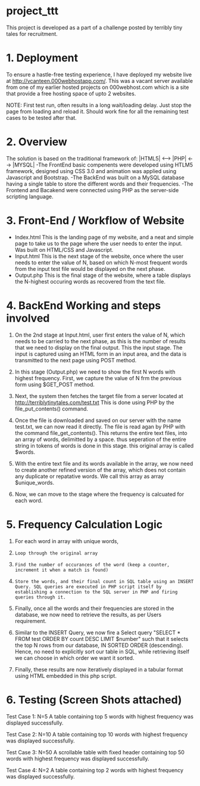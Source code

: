 # project_ttt
This project is developed as a part of a challenge posted by terribly tiny tales for recruitment.

# 1. Deployment
To ensure a hastle-free testing experience, I have deployed my website live at http://vcanteen.000webhostapp.com/. 
This was a vacant server available from one of my earlier hosted projects on 000webhost.com which is a site that provide a free hosting space of upto 2 websites.

NOTE: First test run, often results in a long wait/loading delay.
Just stop the page from loading and reload it. Should work fine for all the remaining test cases to be tested after that.

# 2. Overview
The solution is based on the traditional framework of:  |HTML5| <--> |PHP| <--> |MYSQL|
-The FrontEnd basic compenents were developed using HTLM5 framework, designed using CSS 3.0 and animation was applied using Javascript and Bootstrap.
-The BackEnd was built on a MySQL database having a single table to store the different words and their frequencies.
-The Frontend and Bacakend were connected using PHP as the server-side scripting language.

# 3. Front-End / Workflow of Website
- Index.html
This is the landing page of my website, and a neat and simple page to take us to the page where the user needs to enter the input.
Was built on HTML/CSS and Javascript.
- Input.html
This is the next stage of the website, once where the user needs to enter the value of N, based on which N-most frequent words from the input test file would be displayed on the next phase.
- Output.php
This is the final stage of the website, where a table displays the N-highest occuring words as recovered from the text file.

# 4. BackEnd Working and steps involved

1. On the 2nd stage at Input.html, user first enters the value of N, which needs to be carried to the next phase, as this is the number of results that we need to display on the final output. This the input stage. The input is captured using an HTML form in an input area, and the data is transmitted to the next page using POST method.

2. In this stage (Output.php) we need to show the first N words with highest frequency. First, we capture the value of N frm the previous form using $GET_POST method.

3. Next, the system then fetches the target file from a server located at http://terriblytinytales.com/test.txt This is done using PHP by the file_put_contents() command.

4. Once the  file is downloaded and saved on our server with the name test.txt, we can now read it directly. The file is read agan by PHP with the command file_get_contents(). This returns the entire text files, into an array of words, delimitted by a space. thus seperation of the entire string in tokens of words is done in this stage. this original array is called $words.

5. With the entire text file and its words available in the array, we now need to create another refined version of the array, which does not contain any duplicate or repatative words. We call this array as array $unique_words.

6. Now, we can move to the stage where the frequency is calcuated for each word.

# 5. Frequency Calculation Logic 

1. For each word in array with unique words,

2.     Loop through the original array

3.     Find the number of occurances of the word (keep a counter, increment it when a match is found)

4.     Store the words, and their final count in SQL table using an INSERT Query. SQL queries are executed in PHP script itself by    establishing a connection to the SQL server in PHP and firing queries through it.

5. Finally, once all the words and their frequencies are stored in the database, we now need to retrieve the results, as per Users requirement.

6. Similar to the INSERT Query, we now fire a Select query "SELECT * FROM test ORDER BY count DESC LIMIT $number"
such that it selects the top N rows from our database, IN SORTED ORDER (descending). Hence, no need to explicitly sort our table in SQL, while retrieving itself we can choose in which order we want it sorted.

7. Finally, these results are now iteratively displayed in a tabular format using HTML embedded in this php script.

# 6. Testing (Screen Shots attached)

Test Case 1: N=5
A table containing top 5 words with highest frequency was displayed successfully.

Test Case 2: N=10
A table containing top 10 words with highest frequency was displayed successfully.

Test Case 3: N=50
A scrollable table with fixed header containing top 50 words with highest frequency was displayed successfully.

Test Case 4: N=2
A table containing top 2 words with highest frequency was displayed successfully.
